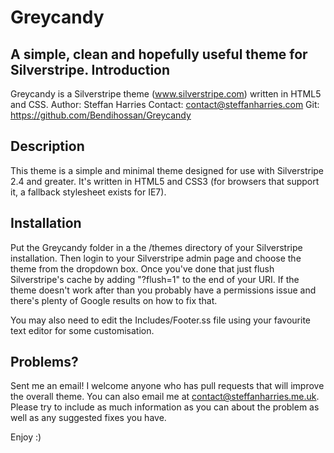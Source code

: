 Greycandy
=============
A simple, clean and hopefully useful theme for Silverstripe.
Introduction
-------------
 Greycandy is a Silverstripe theme (www.silverstripe.com) written in HTML5 and CSS.
 Author: Steffan Harries
 Contact: contact@steffanharries.com
 Git: https://github.com/Bendihossan/Greycandy 

Description
-------------
This theme is a simple and minimal theme designed for use with Silverstripe 2.4 and greater.  It's written in HTML5 and CSS3 (for browsers that support it, a fallback stylesheet exists for IE7). 

Installation
-------------
Put the Greycandy folder in a the /themes directory of your Silverstripe installation. Then login to your Silverstripe admin page and choose the theme from the dropdown box. Once you've done that just flush Silverstripe's cache by adding "?flush=1" to the end of your URI. If the theme doesn't work after than you probably have a permissions issue and there's plenty of Google results on how to fix that.

You may also need to edit the Includes/Footer.ss file using your favourite text editor for some customisation.

Problems?
-------------
Sent me an email! I welcome anyone who has pull requests that will improve the overall theme. You can also email me at contact@steffanharries.me.uk. Please try to include as much information as you can about the problem as well as any suggested fixes you have.


Enjoy :)